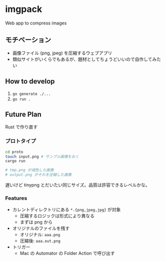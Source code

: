 # imgpack
Web app to compress images

## モチベーション
- 画像ファイル (png, jpeg) を圧縮するウェブアプリ
- 類似サイトがいくらでもあるが、題材としてちょうどいいので自作してみたい

## How to develop
1. `go generate ./...`
2. `go run .`

## Future Plan
Rust で作り直す

### プロトタイプ
```bash
cd proto
touch input.png # サンプル画像をおく
cargo run

# tmp.png が減色した画像
# output.png がそれを圧縮した画像
```

遅いけど tinypng とだいたい同じサイズ。品質は許容できるレベルかな。

### Features
- カレントディレクトリにある `*.{png,jpeg,jpg}` が対象
  - 圧縮するロジックは形式により異なる
  - まずは png から
- オリジナルのファイルを残す
  - オリジナル: `aaa.png`
  - 圧縮後: `aaa.out.png`
- トリガー
  - Mac の Automator の Folder Action で呼び出す
